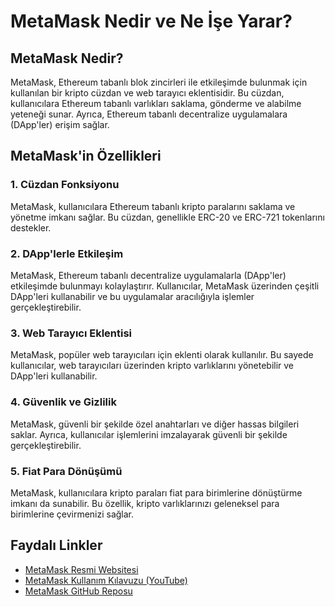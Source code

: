 
# MetaMask Nedir ve Ne İşe Yarar?

## MetaMask Nedir?

MetaMask, Ethereum tabanlı blok zincirleri ile etkileşimde bulunmak için kullanılan bir kripto cüzdan ve web tarayıcı eklentisidir. Bu cüzdan, kullanıcılara Ethereum tabanlı varlıkları saklama, gönderme ve alabilme yeteneği sunar. Ayrıca, Ethereum tabanlı decentralize uygulamalara (DApp'ler) erişim sağlar.

## MetaMask'in Özellikleri

### 1. **Cüzdan Fonksiyonu**

MetaMask, kullanıcılara Ethereum tabanlı kripto paralarını saklama ve yönetme imkanı sağlar. Bu cüzdan, genellikle ERC-20 ve ERC-721 tokenlarını destekler.

### 2. **DApp'lerle Etkileşim**

MetaMask, Ethereum tabanlı decentralize uygulamalarla (DApp'ler) etkileşimde bulunmayı kolaylaştırır. Kullanıcılar, MetaMask üzerinden çeşitli DApp'leri kullanabilir ve bu uygulamalar aracılığıyla işlemler gerçekleştirebilir.

### 3. **Web Tarayıcı Eklentisi**

MetaMask, popüler web tarayıcıları için eklenti olarak kullanılır. Bu sayede kullanıcılar, web tarayıcıları üzerinden kripto varlıklarını yönetebilir ve DApp'leri kullanabilir.

### 4. **Güvenlik ve Gizlilik**

MetaMask, güvenli bir şekilde özel anahtarları ve diğer hassas bilgileri saklar. Ayrıca, kullanıcılar işlemlerini imzalayarak güvenli bir şekilde gerçekleştirebilir.

### 5. **Fiat Para Dönüşümü**

MetaMask, kullanıcılara kripto paraları fiat para birimlerine dönüştürme imkanı da sunabilir. Bu özellik, kripto varlıklarınızı geleneksel para birimlerine çevirmenizi sağlar.

## Faydalı Linkler

- [MetaMask Resmi Websitesi](https://metamask.io/)
- [MetaMask Kullanım Kılavuzu (YouTube)](https://www.youtube.com/watch?v=YVgfHZMFFFQ)
- [MetaMask GitHub Reposu](https://github.com/MetaMask)

